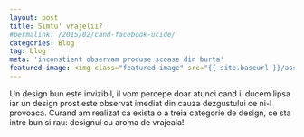 ```yaml
---
layout: post
title: Simtu' vrajelii?
#permalink: /2015/02/cand-facebook-ucide/
categories: Blog
tag: blog
meta: 'inconstient observam produse scoase din burta'
featured-image: <img class="featured-image" src="{{ site.baseurl }}/assets/img/post/cand-facebook-ucide/cfu-cover.png" alt="pixel art facebook and youtube" />
---
```


Un design bun este invizibil, il vom percepe doar atunci cand ii ducem lipsa iar un design prost este observat imediat din cauza dezgustului ce ni-l provoaca. Curand am realizat ca exista o a treia categorie de design, ce sta intre bun si rau: designul cu aroma de vrajeala!
